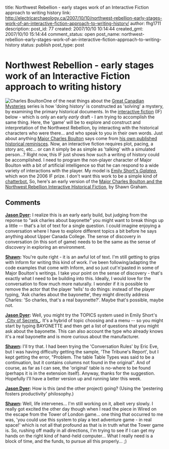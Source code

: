 title: Northwest Rebellion - early stages work of an Interactive Fiction approach to writing history
link: http://electricarchaeology.ca/2007/10/10/northwest-rebellion-early-stages-work-of-an-interactive-fiction-approach-to-writing-history/
author: fhg1711
description: 
post_id: 77
created: 2007/10/10 10:14:44
created_gmt: 2007/10/10 15:14:44
comment_status: open
post_name: northwest-rebellion-early-stages-work-of-an-interactive-fiction-approach-to-writing-history
status: publish
post_type: post

# Northwest Rebellion - early stages work of an Interactive Fiction approach to writing history

![Charles Boulton](http://upload.wikimedia.org/wikipedia/en/6/63/CharlesBoulton.jpg)One of the neat things about the [Great Canadian Mysteries](http://www.canadianmysteries.ca/indexen.html) series is how 'doing history' is constructed as 'solving' a mystery, by examining the primary historical documents. In the [interactive fiction](http://en.wikipedia.org/wiki/Interactive_fiction) (IF) below - which is only an early *early* draft - I am trying to accomplish the same thing. Here, the 'game' will be to explore and construct and interpretation of the Northwest Rebellion, by interacting with the historical characters who were there... and who speak to you in their own words. Just about anything [Major Charles Boulton](http://en.wikipedia.org/wiki/Charles_Arkoll_Boulton) says come from [his own published historical reminisces](http://wsb.datapro.net/rebellions/chap1.html). Now, an interactive fiction requires plot, pacing, a story arc, etc... or can it simply be as simple as 'talking' with a simulated person...? Right now, this IF just shows how such a writing of history could be accomplished. I need to program the non-player character of Major Boulton with a bit of artificial intelligence so that he can respond to a wide variety of interactions with the player. My model is [Emily Short's _Galatea_](http://emshort.wordpress.com/my-work/), which won the 2006 IF prize. I don't want this work to be a simple kind of [chatterbot.](http://en.wikipedia.org/wiki/Chatterbot) So, here's an early version of the [Major Charles Boulton and the Northwest Rebellion Interactive Historical Fiction](http://www.simulatinghistory.com/IF-archive/northwest.html), by Shawn Graham.

## Comments

**[Jason Dyer](#97 "2007-10-11 17:11:10"):** I realize this is an early early build, but judging from the reponse to "ask charles about bayonette" you might want to break things up a little -- that's a lot of text for a single question. I could imagine enjoying a conversation where I have to explore different topics a bit before he says anything about Upper Canada College. The sense of discovery in conversation (in this sort of game) needs to be the same as the sense of discovery in exploring an environment.

**[Shawn](#99 "2007-10-12 09:01:58"):** You're quite right - it is an awful lot of text. I'm still getting to grips with Inform for writing this kind of work. I've been following/adapting the code examples that come with Inform, and so just cut'n'pasted in some of Major Boulton's writings. I take your point on the sense of discovery - that's exactly what I need to be building into this. Ideally, I would love for the conversation to flow much more naturally. I wonder if it is possible to remove the actor that the player 'tells' to do things: instead of the player typing, 'Ask charles about the bayonette', they might directly address Charles: 'So charles, that's a real bayonette?'. Maybe that's possible, maybe not.

**[Jason Dyer](#100 "2007-10-12 18:46:03"):** Well, you might try the TOPICS system used in Emily Short's _[City of Secrets_](http://www.wurb.com/if/game/2106). It's a hybrid of topic choosing and a menu -- so you might start by typing BAYONETTE and then get a list of questions that you might ask about the bayonette. This can also account the type who already knows it's a real bayonette and is more curious about the manufacturer.

**[Shawn](#103 "2007-10-16 09:34:51"):** I'll try that. I had been trying the 'Conversation Rules' by Eric Eve, but I was having difficulty getting the sample, 'The Tribune's Report', but I kept getting the error, "Problem. The table Table Types was said to be a continuation, but it contains columns not found in the original". And of course, as far as I can see, the 'original' table is no-where to be found (perhaps it is in the extension itself). Anyway, thanks for the suggestion. Hopefully I'll have a better version up and running later this week.

**[Jason Dyer](#188 "2007-11-16 08:37:50"):** How is this (and the other project) going? (Using the 'pestering fosters productivity' philosophy.)

**[Shawn](#189 "2007-11-16 11:54:54"):** Well, life intervenes... I'm still working on it, albeit very slowly. I really got excited the other day though when I read the piece in Wired on the escape from the Tower of London game... one thing that occurred to me was, 'you could use this system to play a text adventure game - in real space!' which is not all that profound as that is in truth what the Tower game is. So, rushing off madly in all directions, I'm trying to see if I can get my hands on the right kind of hand-held computer... What I really need is a block of time, and the funds, to pursue all this properly... ;)

